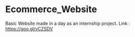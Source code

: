 # Ecommerce_Website

Basic Website made in a day as an internship project.
Link :  https://goo.gl/vCZSDV 
